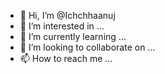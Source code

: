- 👋 Hi, I’m @Ichchhaanuj
- 👀 I’m interested in ...
- 🌱 I’m currently learning ...
- 💞️ I’m looking to collaborate on ...
- 📫 How to reach me ...

<!---
Ichchhaanuj/Ichchhaanuj is a ✨ special ✨ repository because its `README.md` (this file) appears on your GitHub profile.
You can click the Preview link to take a look at your changes.
--->
